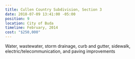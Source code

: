```yaml
---
title: Cullen Country Subdivision, Section 3
date: 2018-07-09 13:41:00 -05:00
position: 9
location: City of Buda
timeline: February, 2014
cost: "$250,000"
---
```


Water, wastewater, storm drainage, curb and gutter, sidewalk, electric/telecommunication, and paving improvements